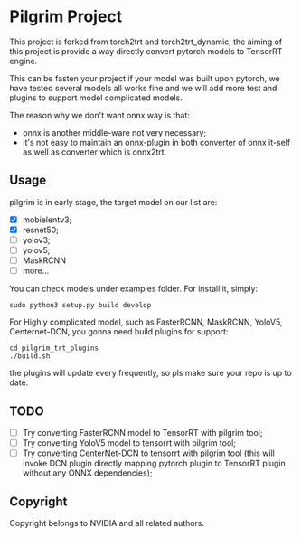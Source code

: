 # Pilgrim Project

This project is forked from torch2trt and torch2trt_dynamic, the aiming of this project is provide a way directly convert pytorch models to TensorRT engine.

This can be fasten your project if your model was built upon pytorch, we have tested several models all works fine and we will add more test and plugins to support model complicated models.

The reason why we don't want onnx way is that:

- onnx is another middle-ware not very necessary;
- it's not easy to maintain an onnx-plugin in both converter of onnx it-self as well as converter which is onnx2trt.

## Usage

pilgrim is in early stage, the target model on our list are:

- [x] mobielentv3;
- [x] resnet50;
- [ ] yolov3;
- [ ] yolov5;
- [ ] MaskRCNN
- [ ] more...

You can check models under examples folder. For install it, simply:

```
sudo python3 setup.py build develop
```

For Highly complicated model, such as FasterRCNN, MaskRCNN, YoloV5, Centernet-DCN, you gonna need build plugins for support:

```
cd pilgrim_trt_plugins
./build.sh
```

the plugins will update every frequently, so pls make sure your repo is up to date.



## TODO

- [ ] Try converting FasterRCNN model to TensorRT with pilgrim tool;
- [ ] Try converting YoloV5 model to tensorrt with pilgrim tool;
- [ ] Try converting CenterNet-DCN to tensorrt with pilgrim tool (this will invoke DCN plugin directly mapping pytorch plugin to TensorRT plugin without any ONNX dependencies);

## Copyright

Copyright belongs to NVIDIA and all related authors.

